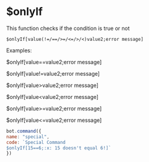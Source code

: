 # $onlyIf

This function checks if the condition is true or not

```text
$onlyIf[value(!=/==/>=/<=/>/<)value2;error message]
```

Examples:

$onlyIf\[value==value2;error message\]

$onlyIf\[value!=value2;error message\]

$onlyIf\[value&gt;value2;error message\]

$onlyIf\[value&lt;value2;error message\]

$onlyIf\[value&gt;=value2;error message\]

$onlyIf\[value&lt;=value2;error message\]



```javascript
bot.command({
name: "special",
code: `Special Command
$onlyIf[15==6;:x: 15 doesn't equal 6!]`
})
```

